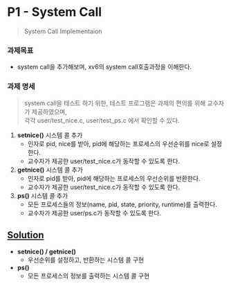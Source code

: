 # P1 - System Call
> System Call Implementaion

### 과제목표
 - system call을 추가해보며, xv6의 system call호출과정을 이해한다.


### 과제 명세
> system call을 테스트 하기 위한, 테스트 프로그램은 과제의 편의를 위해 교수자가 제공하였으며,<br>
> 각각 user/test_nice.c, user/test_ps.c 에서 확인할 수 있다.
1. **setnice()** 시스템 콜 추가
     - 인자로 pid, nice를 받아, pid에 해당하는 프로세스의 우선순위를 nice로 설정한다.
     - 교수자가 제공한 user/test_nice.c가 동작할 수 있도록 한다.
2. **getnice()**  시스템 콜 추가
     - 인자로 pid를 받아, pid에 해당하는 프로세스의 우선순위를 반환한다.
     - 교수자가 제공한 user/test_nice.c가 동작할 수 있도록 한다.
3. **ps()** 시스템 콜 추가
     - 모든 프로세스들의 정보(name, pid, state, priority, runtime)를 출력한다.
     - 교수자가 제공한 user/ps.c가 동작할 수 있도록 한다.

## [Solution](https://github.com/kangarrro/SSU_OS/tree/main/P1/solution.md)
  - **setnice() / getnice()** 
    - 우선순위를 설정하고, 반환하는 시스템 콜 구현
  - **ps()**
    - 모든 프로세스의 정보를 출력하는 시스템 콜 구현
